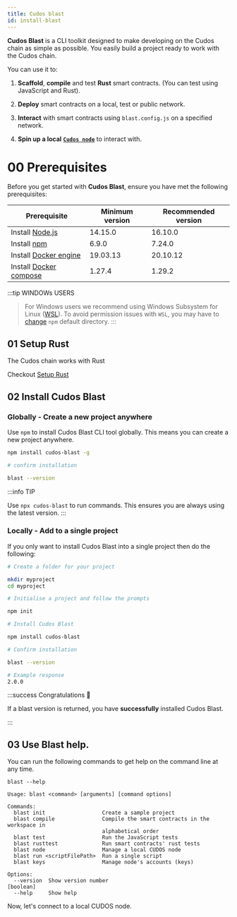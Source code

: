 ```yaml
---
title: Cudos blast
id: install-blast
---
```


**Cudos Blast** is a CLI toolkit designed to make developing on the Cudos chain as simple as possible. You easily build a project ready to work with the Cudos chain. 

You can use it to:

1. **Scaffold**, **compile** and test **Rust** smart contracts. (You can test using JavaScript and Rust).

2. **Deploy** smart contracts on a local, test or public network.

3. **Interact** with smart contracts using `blast.config.js` on a specified network.

4. **Spin up a local** [**`Cudos node`**](https://github.com/CudoVentures/cudos-node) to interact with. 

# 00 Prerequisites

Before you get started with **Cudos Blast**, ensure you have met the following prerequisites:

| Prerequisite   | Minimum version | Recommended version |
| ---            | ---             | ---                 |
| Install [Node.js](https://nodejs.org/en/download/package-manager/)       | 14.15.0         | 16.10.0             |
| Install [npm](https://www.npmjs.com/)            | 6.9.0           | 7.24.0              |
| Install [Docker engine]((https://docs.docker.com/engine/install))  | 19.03.13        | 20.10.12            |
| Install [Docker compose](https://github.com/docker/compose) | 1.27.4          | 1.29.2              |  

:::tip WINDOWs USERS
> For Windows users we recommend using Windows Subsystem for Linux ([WSL](https://docs.microsoft.com/en-us/windows/wsl/install-manual#downloading-distros)).
> To avoid permission issues with `WSL`, you may have to [change](https://docs.npmjs.com/resolving-eacces-permissions-errors-when-installing-packages-globally#manually-change-npms-default-directory) `npm` default directory. 
:::

## 01 Setup Rust

The Cudos chain works with Rust

Checkout [Setup Rust](/docs/build/setup-rust)

## 02 Install Cudos Blast

### Globally - Create a new project anywhere

Use `npm` to install Cudos Blast CLI tool globally. This means you can create a new project anywhere. 

```bash
npm install cudos-blast -g

# confirm installation

blast --version
```
:::info TIP

Use `npx cudos-blast` to run commands. This ensures you are always using the latest version. 
:::

### Locally - Add to a single project

If you only want to install Cudos Blast into a single project then do the following:

```bash
# Create a folder for your project

mkdir myproject
cd myproject

# Initialise a project and follow the prompts

npm init 

# Install Cudos Blast 

npm install cudos-blast

# Confirm installation

blast --version

# Example response
2.0.0
```

:::success Congratulations 🎉

If a blast version is returned, you have **successfully** installed Cudos Blast.

:::

## 03 Use Blast help. 

You can run the following commands to get help on the command line at any time.

```shell
blast --help

```

```shell
Usage: blast <command> [arguments] [command options]

Commands:
  blast init                  Create a sample project
  blast compile               Compile the smart contracts in the workspace in
                              alphabetical order
  blast test                  Run the JavaScript tests
  blast rusttest              Run smart contracts' rust tests
  blast node                  Manage a local CUDOS node
  blast run <scriptFilePath>  Run a single script
  blast keys                  Manage node's accounts (keys)

Options:
  --version  Show version number                                       [boolean]
  --help     Show help 
```


Now, let's connect to a local CUDOS node.

